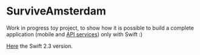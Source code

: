 # SurviveAmsterdam

Work in progress toy project, to show how it is possible to build a complete
application (mobile and [API services](https://github.com/darthpelo/SurviveAmsterdam-backend)) only with Swift :)

[Here](https://github.com/darthpelo/SurviveAmsterdam/tree/swift2.3) the Swift 2.3 version.
